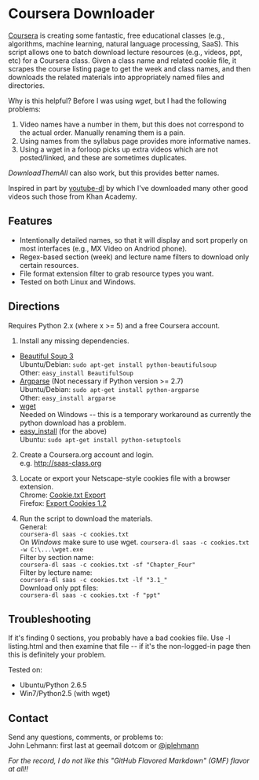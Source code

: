 Coursera Downloader
===================
[Coursera] is creating some fantastic, free educational classes (e.g., algorithms, machine learning, natural language processing, SaaS).  This script allows one to batch download lecture resources (e.g., videos, ppt, etc) for a Coursera class.  Given a class name and related cookie file, it scrapes the course listing page to get the week and class names, and then downloads the related materials into appropriately named files and directories.

Why is this helpful?  Before I was using *wget*, but I had the following problems:

1. Video names have a number in them, but this does not correspond to the actual order.  Manually renaming them is a pain.
2. Using names from the syllabus page provides more informative names.
3. Using a wget in a forloop picks up extra videos which are not posted/linked, and these are sometimes duplicates.

*DownloadThemAll* can also work, but this provides better names.  

Inspired in part by [youtube-dl] by which I've downloaded many other good videos such those from Khan Academy.  


Features
--------

  * Intentionally detailed names, so that it will display and sort properly
    on most interfaces (e.g., MX Video on Andriod phone).
  * Regex-based section (week) and lecture name filters to download only
    certain resources.
  * File format extension filter to grab resource types you want.
  * Tested on both Linux and Windows.


Directions
----------

Requires Python 2.x (where x >= 5) and a free Coursera account.

1. Install any missing dependencies.

  * [Beautiful Soup 3]  
  Ubuntu/Debian: `sudo apt-get install python-beautifulsoup`  
  Other: `easy_install BeautifulSoup`  
  * [Argparse] (Not necessary if Python version >= 2.7)  
  Ubuntu/Debian: `sudo apt-get install python-argparse`  
  Other: `easy_install argparse`  
  * [wget]  
  Needed on Windows -- this is a temporary workaround as currently the python download has a problem.  
  * [easy_install] (for the above)  
  Ubuntu: `sudo apt-get install python-setuptools`  
  
2. Create a Coursera.org account and login.  
e.g. http://saas-class.org  

3. Locate or export your Netscape-style cookies file with a browser extension.  
    Chrome: [Cookie.txt Export]  
    Firefox: [Export Cookies 1.2]  
      
4. Run the script to download the materials.  
    General:  
      `coursera-dl saas -c cookies.txt`  
    On *Windows* make sure to use wget.
      `coursera-dl saas -c cookies.txt -w C:\...\wget.exe`  
    Filter by section name:  
      `coursera-dl saas -c cookies.txt -sf "Chapter_Four"`  
    Filter by lecture name:  
      `coursera-dl saas -c cookies.txt -lf "3.1_"`  
    Download only ppt files:  
      `coursera-dl saas -c cookies.txt -f "ppt"`  


Troubleshooting
---------------

If it's finding 0 sections, you probably have a bad cookies file.
Use -l listing.html and then examine that file -- if it's the non-logged-in
page then this is definitely your problem.

Tested on:

  * Ubuntu/Python 2.6.5
  * Win7/Python2.5 (with wget)


Contact
-------
Send any questions, comments, or problems to:  
John Lehmann: first last at geemail dotcom or [@jplehmann]
  
  
*For the record, I do not like this "GitHub Flavored Markdown" (GMF) flavor at all!!*


[@jplehmann]: www.twitter.com/jplehmann
[Cookie.txt Export]: https://chrome.google.com/webstore/detail/lopabhfecdfhgogdbojmaicoicjekelh
[youtube-dl]: http://rg3.github.com/youtube-dl
[Coursera]: http://www.coursera.org
[Beautiful Soup 3]: http://www.crummy.com/software/BeautifulSoup
[Argparse]: http://pypi.python.org/pypi/argparse
[wget]: http://sourceforge.net/projects/gnuwin32/files/wget/1.11.4-1/wget-1.11.4-1-setup.exe
[Export Cookies 1.2]: https://addons.mozilla.org/en-US/firefox/addon/export-cookies
[easy_install]: http://pypi.python.org/pypi/setuptools

